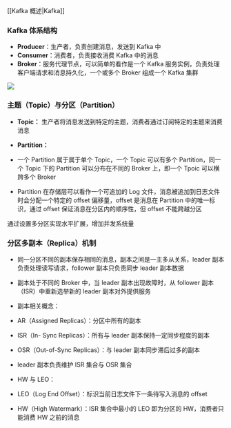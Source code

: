 [[Kafka 概述|Kafka]]

### Kafka 体系结构

- **Producer**：生产者，负责创建消息，发送到 Kafka 中
- **Consumer**：消费者，负责接收消费 Kafka 中的消息
- **Broker**：服务代理节点，可以简单的看作是一个 Kafka 服务实例，负责处理客户端请求和消息持久化，一个或多个 Broker 组成一个 Kafka 集群

![](https://cdn.nlark.com/yuque/0/2023/png/26094224/1684377804803-3c105af4-09ad-4c0a-8452-650501d36ad1.png)

### 主题（Topic）与分区（Partition）

- **Topic：** 生产者将消息发送到特定的主题，消费者通过订阅特定的主题来消费消息
- **Partition：**

- 一个 Partition 属于属于单个 Topic，一个 Topic 可以有多个 Partition，同一个 Topic 下的 Partition 可以分布在不同的 Broker 上，即一个 Tpoic 可以横跨多个 Broker
- Partition 在存储层可以看作一个可追加的 Log 文件，消息被追加到日志文件时会分配一个特定的 offset 偏移量，offset 是消息在 Partition 中的唯一标识，通过 offset 保证消息在分区内的顺序性，但 offset 不能跨越分区

通过设置多分区实现水平扩展，增加并发系统量

### 分区多副本（Replica）机制

- 同一分区不同的副本保存相同的消息，副本之间是一主多从关系，leader 副本负责处理读写请求，follower 副本只负责同步 leader 副本数据
- 副本处于不同的 Broker 中，当 leader 副本出现故障时，从 follower 副本（ISR）中重新选举新的 leader 副本对外提供服务
- 副本相关概念：

- AR（Assigned Replicas）：分区中所有的副本
- ISR（In- Sync Replicas）：所有与 leader 副本保持一定同步程度的副本
- OSR（Out-of-Sync Replicas）：与 leader 副本同步滞后过多的副本
- leader 副本负责维护 ISR 集合与 OSR 集合

- HW 与 LEO：

- LEO（Log End Offset）：标识当前日志文件下一条待写入消息的 offset
- HW（High Watermark）：ISR 集合中最小的 LEO 即为分区的 HW，消费者只能消费 HW 之前的消息